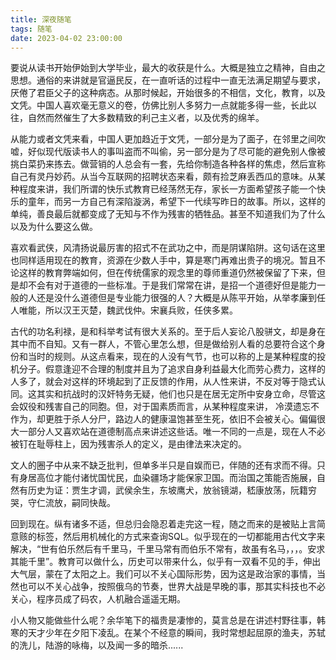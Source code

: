 ```yaml
---
title: 深夜随笔
tags: 随笔
date: 2023-04-02 23:00:00
---
```


要说从读书开始伊始到大学毕业，最大的收获是什么。大概是独立之精神，自由之思想。通俗的来讲就是官逼民反，在一直听话的过程中一直无法满足期望与要求，厌倦了君臣父子的这种病态。从那时候起，开始很多的不相信，文化，教育，以及文凭。中国人喜欢毫无意义的卷，仿佛比别人多努力一点就能多得一些，长此以往，自然而然催生了大多数精致的利己主义者，以及优秀的绵羊。

从能力或者文凭来看，中国人更加趋近于文凭，一部分是为了面子，在邻里之间吹嘘，好似现代版读书人的事叫盗而不叫偷，另一部分是为了尽可能的避免别人像被挑白菜扔来拣去。做营销的人总会有一套，先给你制造各种各样的焦虑，然后宣称自己有灵丹妙药。从当今互联网的招聘状态来看，颇有捡芝麻丢西瓜的意味。从某种程度来讲，我们所谓的快乐式教育已经荡然无存，家长一方面希望孩子能一个快乐的童年，而另一方自己有深陷漩涡，希望下一代续写昨日的故事。所以，这样的单纯，善良最后就都变成了无知与不作为残害的牺牲品。甚至不知道我们为了什么以及为什么要这么做。

喜欢看武侠，风清扬说最厉害的招式不在武功之中，而是阴谋陷阱。这句话在这里也同样适用现在的教育，资源在少数人手中，算是寒门再难出贵子的境况。暂且不论这样的教育弊端如何，但在传统儒家的观念里的尊师重道仍然被保留了下来，但是却不会有对于道德的一些标准。于是我们常常在讲，是招一个道德好但是能力一般的人还是没什么道德但是专业能力很强的人？大概是从陈平开始，从举孝廉到任人唯能，所以汉王灭楚，魏武伐仲。宋襄兵败，任侠多累。

古代的功名利禄，是和科举考试有很大关系的。至于后人妄论八股骈文，却是身在其中而不自知。又有一群人，不管心里怎么想，但是做给别人看的总要符合这个身份和当时的规则。从这点看来，现在的人没有气节，也可以称的上是某种程度的投机分子。假意逢迎不合理的制度并且为了追求自身利益最大化而劳心费力，这样的人多了，就会对这样的环境起到了正反馈的作用，从人性来讲，不反对等于隐式认同。这其实和抗战时的汉奸特务无疑，他们也只是在居无定所中安身立命，尽管这会奴役和残害自己的同胞。但，对于国素质而言，从某种程度来讲， 冷漠遗忘不作为，却更胜于杀人分尸，路边人的健康温饱甚至生死，依旧不会被关心。偏偏很大一部分人又喜欢站在道德制高点来讲述这些话。唯一不同的一点是，现在人不必被钉在耻辱柱上，因为残害杀人的定义，是由律法来决定的。

文人的圈子中从来不缺乏批判，但单多半只是自娱而已，伴随的还有求而不得。只有身居高位才能付诸忧国忧民，血染疆场才能保家卫国。而治国之策能否施展，自然有历史为证：贾生才调，武侯余生，东坡鹰犬，放翁镜湖，嵇康放荡，阮籍穷哭，守仁流放，嗣同快哉。

回到现在。纵有诸多不适，但总归会隐忍着走完这一程，随之而来的是被贴上言简意赅的标签，然后用机械化的方式来查询SQL。似乎现在的一切都能用古代文字来解决，“世有伯乐然后有千里马，千里马常有而伯乐不常有，故虽有名马，，，。安求其能千里”。教育可以做什么，历史可以带来什么，似乎有一双看不见的手，伸出大气层，蒙在了太阳之上。我们可以不关心国际形势，因为这是政治家的事情，当然也可以不关心战争，按照俄乌的节奏，世界大战是早晚的事，那其实科技也不必关心，程序员成了码农，人机融合遥遥无期。

小人物又能做些什么呢？余华笔下的福贵是凄惨的，莫言总是在讲述村野往事，韩寒的天才少年在夕阳下凌乱。在某个不经意的瞬间，我时常想起屈原的渔夫，苏轼的洗儿，陆游的咏梅，以及闻一多的暗杀......